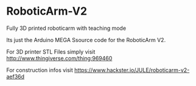# RoboticArm-V2
Fully 3D printed roboticarm with teaching mode

Its just the Arduino MEGA Ssource code for the RoboticArm V2.

For 3D printer STL Files simply visit http://www.thingiverse.com/thing:969460

For construction infos visit https://www.hackster.io/JULE/roboticarm-v2-aef36d
